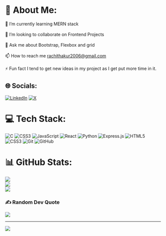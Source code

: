 # 💫 About Me:
🌱 I’m currently learning MERN stack<br><br>👯 I’m looking to collaborate on Frontend Projects<br><br>💬 Ask me about Bootstrap, Flexbox and grid<br><br>📫 How to reach me rachithakur2006@gmail.com<br><br>⚡ Fun fact I tend to get new ideas in my project as I get put more time in it.


## 🌐 Socials:
[![LinkedIn](https://img.shields.io/badge/LinkedIn-%230077B5.svg?logo=linkedin&logoColor=white)](https://linkedin.com/in/rachit-thakur007) [![X](https://img.shields.io/badge/X-black.svg?logo=X&logoColor=white)](https://x.com/@RachitThakur146) 

# 💻 Tech Stack:
![C](https://img.shields.io/badge/c-%2300599C.svg?style=for-the-badge&logo=c&logoColor=white) ![CSS3](https://img.shields.io/badge/css3-%231572B6.svg?style=for-the-badge&logo=css3&logoColor=white) ![JavaScript](https://img.shields.io/badge/javascript-%23323330.svg?style=for-the-badge&logo=javascript&logoColor=%23F7DF1E) ![React](https://img.shields.io/badge/react-%2320232a.svg?style=for-the-badge&logo=react&logoColor=%2361DAFB) ![Python](https://img.shields.io/badge/python-3670A0?style=for-the-badge&logo=python&logoColor=ffdd54) ![Express.js](https://img.shields.io/badge/express.js-%23404d59.svg?style=for-the-badge&logo=express&logoColor=%2361DAFB) ![HTML5](https://img.shields.io/badge/html5-%23E34F26.svg?style=for-the-badge&logo=html5&logoColor=white) ![CSS3](https://img.shields.io/badge/css3-%231572B6.svg?style=for-the-badge&logo=css3&logoColor=white) ![Git](https://img.shields.io/badge/git-%23F05033.svg?style=for-the-badge&logo=git&logoColor=white) ![GitHub](https://img.shields.io/badge/github-%23121011.svg?style=for-the-badge&logo=github&logoColor=white)
# 📊 GitHub Stats:
![](https://github-readme-stats.vercel.app/api?username=Rachit315&theme=dark&hide_border=false&include_all_commits=false&count_private=false)<br/>
![](https://github-readme-streak-stats.herokuapp.com/?user=Rachit315&theme=dark&hide_border=false)<br/>
![](https://github-readme-stats.vercel.app/api/top-langs/?username=Rachit315&theme=dark&hide_border=false&include_all_commits=false&count_private=false&layout=compact)

### ✍️ Random Dev Quote
![](https://quotes-github-readme.vercel.app/api?type=horizontal&theme=radical)

---
[![](https://visitcount.itsvg.in/api?id=Rachit315&icon=0&color=0)](https://visitcount.itsvg.in)

<!-- Proudly created with GPRM ( https://gprm.itsvg.in ) -->
